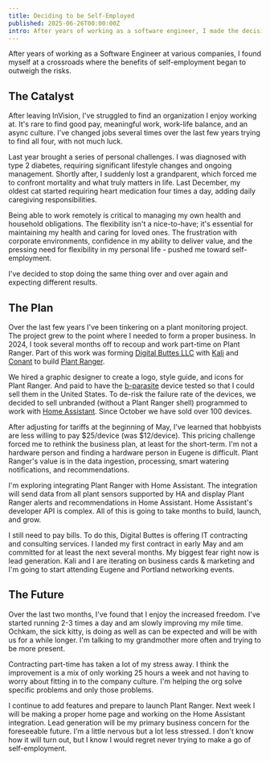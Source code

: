 ```yaml
---
title: Deciding to be Self-Employed
published: 2025-06-26T00:00:00Z
intro: After years of working as a software engineer, I made the decision to become self-employed.
---
```


After years of working as a Software Engineer at various companies, I found myself at a crossroads where the benefits of self-employment began to outweigh the risks.

## The Catalyst

After leaving InVision, I've struggled to find an organization I enjoy working at. It's rare to find good pay, meaningful work, work-life balance, and an async culture. I've changed jobs several times over the last few years trying to find all four, with not much luck. 

Last year brought a series of personal challenges. I was diagnosed with type 2 diabetes, requiring significant lifestyle changes and ongoing management. Shortly after, I suddenly lost a grandparent, which forced me to confront mortality and what truly matters in life. Last December, my oldest cat started requiring heart medication four times a day, adding daily caregiving responsibilities.

Being able to work remotely is critical to managing my own health and household obligations. The flexibility isn't a nice-to-have; it's essential for maintaining my health and caring for loved ones. The frustration with corporate environments, confidence in my ability to deliver value, and the pressing need for flexibility in my personal life - pushed me toward self-employment.

I've decided to stop doing the same thing over and over again and expecting different results.

## The Plan

Over the last few years I've been tinkering on a plant monitoring project. The project grew to the point where I needed to form a proper business. In 2024, I took several months off to recoup and work part-time on Plant Ranger. Part of this work was forming [Digital Buttes LLC](https://digitalbuttes.com) with [Kali](https://www.linkedin.com/in/kalio/) and [Conant](https://www.linkedin.com/in/conant-townsend-9b035b105/) to build [Plant Ranger](https://plantranger.com). 

We hired a graphic designer to create a logo, style guide, and icons for Plant Ranger. And paid to have the [b-parasite](https://github.com/rbaron/b-parasite) device tested so that I could sell them in the United States. To de-risk the failure rate of the devices, we decided to sell unbranded (without a Plant Ranger shell) programmed to work with [Home Assistant](https://www.home-assistant.io/). Since October we have sold over 100 devices.

After adjusting for tariffs at the beginning of May, I've learned that hobbyists are less willing to pay $25/device (was $12/device). This pricing challenge forced me to rethink the business plan, at least for the short-term. I'm not a hardware person and finding a hardware person in Eugene is difficult. Plant Ranger's value is in the data ingestion, processing, smart watering notifications, and recommendations. 

I'm exploring integrating Plant Ranger with Home Assistant. The integration will send data from all plant sensors supported by HA and display Plant Ranger alerts and recommendations in Home Assistant. Home Assistant's developer API is complex. All of this is going to take months to build, launch, and grow.

I still need to pay bills. To do this, Digital Buttes is offering IT contracting and consulting services. I landed my first contract in early May and am committed for at least the next several months. My biggest fear right now is lead generation. Kali and I are iterating on business cards & marketing and I'm going to start attending Eugene and Portland networking events. 

## The Future

Over the last two months, I've found that I enjoy the increased freedom. I've started running 2-3 times a day and am slowly improving my mile time. Ochkam, the sick kitty, is doing as well as can be expected and will be with us for a while longer. I'm talking to my grandmother more often and trying to be more present. 

Contracting part-time has taken a lot of my stress away. I think the improvement is a mix of only working 25 hours a week and not having to worry about fitting in to the company culture. I'm helping the org solve specific problems and only those problems. 

I continue to add features and prepare to launch Plant Ranger. Next week I will be making a proper home page and working on the Home Assistant integration. Lead generation will be my primary business concern for the foreseeable future. I'm a little nervous but a lot less stressed. I don't know how it will turn out, but I know I would regret never trying to make a go of self-employment.
